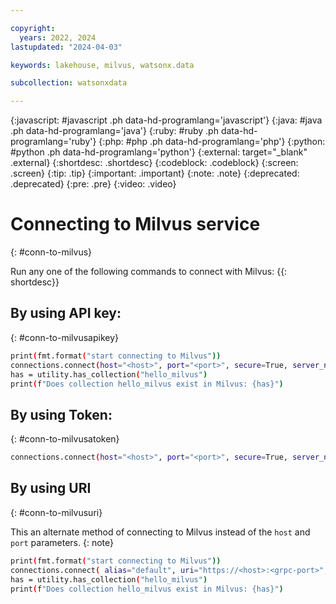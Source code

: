 ```yaml
---

copyright:
  years: 2022, 2024
lastupdated: "2024-04-03"

keywords: lakehouse, milvus, watsonx.data

subcollection: watsonxdata

---
```


{:javascript: #javascript .ph data-hd-programlang='javascript'}
{:java: #java .ph data-hd-programlang='java'}
{:ruby: #ruby .ph data-hd-programlang='ruby'}
{:php: #php .ph data-hd-programlang='php'}
{:python: #python .ph data-hd-programlang='python'}
{:external: target="_blank" .external}
{:shortdesc: .shortdesc}
{:codeblock: .codeblock}
{:screen: .screen}
{:tip: .tip}
{:important: .important}
{:note: .note}
{:deprecated: .deprecated}
{:pre: .pre}
{:video: .video}

# Connecting to Milvus service
{: #conn-to-milvus}

Run any one of the following commands to connect with Milvus:
{{: shortdesc}}

## By using API key:
{: #conn-to-milvusapikey}

```bash
print(fmt.format("start connecting to Milvus"))
connections.connect(host="<host>", port="<port>", secure=True, server_name="localhost", user="ibmlhapikey", password="<api-key>")
has = utility.has_collection("hello_milvus")
print(f"Does collection hello_milvus exist in Milvus: {has}")
```

## By using Token:
{: #conn-to-milvusatoken}

```bash
connections.connect(host="<host>", port="<port>", secure=True, server_name="localhost", user="ibmlhtoken", password="<token>")
```

## By using URI
{: #conn-to-milvusuri}

This an alternate method of connecting to Milvus instead of the `host` and `port` parameters.
{: note}

```bash
print(fmt.format("start connecting to Milvus"))
connections.connect( alias="default", uri="https://<host>:<grpc-port>", user = "ibmlhtoken", password = "token" )
has = utility.has_collection("hello_milvus")
print(f"Does collection hello_milvus exist in Milvus: {has}")
```
